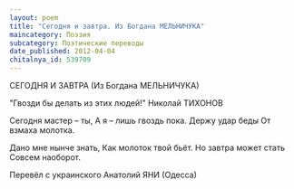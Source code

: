 ```yaml
---
layout: poem
title: "Сегодня и завтра. Из Богдана МЕЛЬНИЧУКА"
maincategory: Поэзия
subcategory: Поэтические переводы
date_published: 2012-04-04
chitalnya_id: 539709
---
```




СЕГОДНЯ И ЗАВТРА
(Из Богдана МЕЛЬНИЧУКА)

"Гвозди бы делать из этих людей!"
Николай ТИХОНОВ

Сегодня мастер – ты,
А я – лишь гвоздь пока.
Держу удар беды
От взмаха молотка.

Дано мне нынче знать,
Как молоток твой бьёт.
Но завтра может стать
Совсем наоборот.

Перевёл с украинского 
Анатолий ЯНИ (Одесса)






